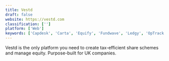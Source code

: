 ```yaml
---
title: Vestd
draft: false 
website: https://vestd.com
classification: ['']
platform: ['Web']
keywords: ['Capdesk', 'Carta', 'Equify', 'Fundwave', 'Ledgy', 'OpTrack', 'TRAX']
---
```

Vestd is the only platform you need to create tax-efficient share schemes and manage equity. Purpose-built for UK companies.